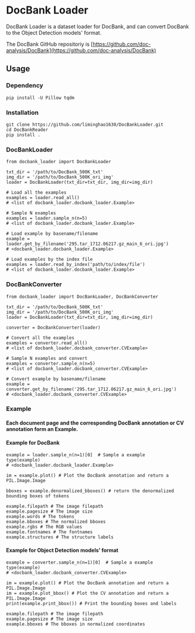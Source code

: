 # DocBank Loader

DocBank Loader is a dataset loader for DocBank, and can convert DocBank to the Object Detection models' format.

The DocBank GitHub repositoriy is [https://github.com/doc-analysis/DocBank](https://github.com/doc-analysis/DocBank)

## Usage

### Dependency

```
pip install -U Pillow tqdm
```

### Installation

```
git clone https://github.com/liminghao1630/DocBankLoader.git
cd DocBankReader
pip install .
```

### DocBankLoader

```
from docbank_loader import DocBankLoader

txt_dir = '/path/to/DocBank_500K_txt'
img_dir = '/path/to/DocBank_500K_ori_img'
loader = DocBankLoader(txt_dir=txt_dir, img_dir=img_dir)

# Load all the examples
examples = loader.read_all() 
# <list of docbank_loader.docbank_loader.Example>

# Sample N examples
examples = loader.sample_n(n=5) 
# <list of docbank_loader.docbank_loader.Example>

# Load example by basename/filename
example = loader.get_by_filename('295.tar_1712.06217.gz_main_6_ori.jpg') 
# <docbank_loader.docbank_loader.Example>

# Load examples by the index file
examples = loader.read_by_index('path/to/index/file')
# <list of docbank_loader.docbank_loader.Example>
```

### DocBankConverter

```
from docbank_loader import DocBankLoader, DocBankConverter

txt_dir = '/path/to/DocBank_500K_txt'
img_dir = '/path/to/DocBank_500K_ori_img'
loader = DocBankLoader(txt_dir=txt_dir, img_dir=img_dir)

converter = DocBankConverter(loader)

# Convert all the examples
examples = converter.read_all() 
# <list of docbank_loader.docbank_converter.CVExample>

# Sample N examples and convert
examples = converter.sample_n(n=5) 
# <list of docbank_loader.docbank_converter.CVExample>

# Convert example by basename/filename
example = converter.get_by_filename('295.tar_1712.06217.gz_main_6_ori.jpg') 
# <docbank_loader.docbank_converter.CVExample>
```

### Example

#### Each document page and the corresponding DocBank annotation or CV annotation form an Example.

#### Example for DocBank

```
example = loader.sample_n(n=1)[0]  # Sample a example
type(example)
# <docbank_loader.docbank_loader.Example>

im = example.plot() # Plot the DocBank annotation and return a PIL.Image.Image

bboxes = example.denormalized_bboxes() # return the denormalized bounding boxes of tokens

example.filepath # The image filepath
example.pagesize # The image size
example.words # The tokens
example.bboxes # The normalized bboxes
example.rgbs # The RGB values
example.fontnames # The fontnames
example.structures # The structure labels
```

#### Example for Object Detection models' format

```
example = converter.sample_n(n=1)[0]  # Sample a example
type(example)
# <docbank_loader.docbank_converter.CVExample>

im = example.plot() # Plot the DocBank annotation and return a PIL.Image.Image
im = example.plot_bbox() # Plot the CV annotation and return a PIL.Image.Image
print(example.print_bbox()) # Print the bounding boxes and labels

example.filepath # The image filepath
example.pagesize # The image size
example.bboxes # The bboxes in normalized coordinates
```

